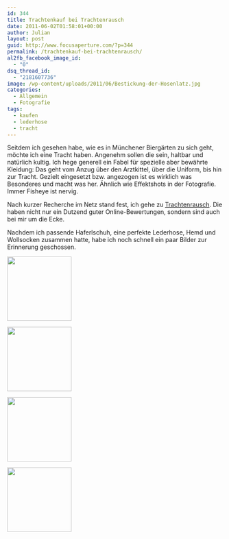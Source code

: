 ```yaml
---
id: 344
title: Trachtenkauf bei Trachtenrausch
date: 2011-06-02T01:58:01+00:00
author: Julian
layout: post
guid: http://www.focusaperture.com/?p=344
permalink: /trachtenkauf-bei-trachtenrausch/
al2fb_facebook_image_id:
  - "0"
dsq_thread_id:
  - "2181607736"
image: /wp-content/uploads/2011/06/Bestickung-der-Hosenlatz.jpg
categories:
  - Allgemein
  - Fotografie
tags:
  - kaufen
  - lederhose
  - tracht
---
```

Seitdem ich gesehen habe, wie es in Münchener Biergärten zu sich geht, möchte ich eine Tracht haben. Angenehm sollen die sein, haltbar und natürlich kultig. Ich hege generell ein Fabel für spezielle aber bewährte Kleidung: Das geht vom Anzug über den Arztkittel, über die Uniform, bis hin zur Tracht. Gezielt eingesetzt bzw. angezogen ist es wirklich was Besonderes und macht was her. Ähnlich wie Effektshots in der Fotografie. Immer Fisheye ist nervig.

Nach kurzer Recherche im Netz stand fest, ich gehe zu <a href="http://www.trachtenrausch.com/" target="_blank">Trachtenrausch</a>. Die haben nicht nur ein Dutzend guter Online-Bewertungen, sondern sind auch bei mir um die Ecke. 

Nachdem ich passende Haferlschuh, eine perfekte Lederhose, Hemd und Wollsocken zusammen hatte, habe ich noch schnell ein paar Bilder zur Erinnerung geschossen.

  


<div class='gallery'>
  <dl class='gallery-item'>
    <dt class='gallery-icon landscape'>
      <a href='https://i1.wp.com/focusaperture.com/wp-content/uploads/2011/06/Bestickung-der-Hosenlatz.jpg'><img width="150" height="150" src="https://i1.wp.com/focusaperture.com/wp-content/uploads/2011/06/Bestickung-der-Hosenlatz.jpg?resize=150%2C150" class="attachment-thumbnail size-thumbnail" alt="" srcset="https://i1.wp.com/focusaperture.com/wp-content/uploads/2011/06/Bestickung-der-Hosenlatz.jpg?resize=150%2C150 150w, https://i1.wp.com/focusaperture.com/wp-content/uploads/2011/06/Bestickung-der-Hosenlatz.jpg?zoom=2&resize=150%2C150 300w, https://i1.wp.com/focusaperture.com/wp-content/uploads/2011/06/Bestickung-der-Hosenlatz.jpg?zoom=3&resize=150%2C150 450w" sizes="(max-width: 150px) 100vw, 150px" data-recalc-dims="1" /></a>
    </dt>
  </dl>
  
  <dl class='gallery-item'>
    <dt class='gallery-icon portrait'>
      <a href='https://i0.wp.com/focusaperture.com/wp-content/uploads/2011/06/Das-kleine-Monster.jpg'><img width="150" height="150" src="https://i0.wp.com/focusaperture.com/wp-content/uploads/2011/06/Das-kleine-Monster.jpg?resize=150%2C150" class="attachment-thumbnail size-thumbnail" alt="" srcset="https://i0.wp.com/focusaperture.com/wp-content/uploads/2011/06/Das-kleine-Monster.jpg?resize=150%2C150 150w, https://i0.wp.com/focusaperture.com/wp-content/uploads/2011/06/Das-kleine-Monster.jpg?zoom=2&resize=150%2C150 300w, https://i0.wp.com/focusaperture.com/wp-content/uploads/2011/06/Das-kleine-Monster.jpg?zoom=3&resize=150%2C150 450w" sizes="(max-width: 150px) 100vw, 150px" data-recalc-dims="1" /></a>
    </dt>
  </dl>
  
  <dl class='gallery-item'>
    <dt class='gallery-icon landscape'>
      <a href='https://i2.wp.com/focusaperture.com/wp-content/uploads/2011/06/Lederhosen-bei-Trachtenrausch.jpg'><img width="150" height="150" src="https://i2.wp.com/focusaperture.com/wp-content/uploads/2011/06/Lederhosen-bei-Trachtenrausch.jpg?resize=150%2C150" class="attachment-thumbnail size-thumbnail" alt="" srcset="https://i2.wp.com/focusaperture.com/wp-content/uploads/2011/06/Lederhosen-bei-Trachtenrausch.jpg?resize=150%2C150 150w, https://i2.wp.com/focusaperture.com/wp-content/uploads/2011/06/Lederhosen-bei-Trachtenrausch.jpg?zoom=2&resize=150%2C150 300w, https://i2.wp.com/focusaperture.com/wp-content/uploads/2011/06/Lederhosen-bei-Trachtenrausch.jpg?zoom=3&resize=150%2C150 450w" sizes="(max-width: 150px) 100vw, 150px" data-recalc-dims="1" /></a>
    </dt>
  </dl>
  
  <dl class='gallery-item'>
    <dt class='gallery-icon landscape'>
      <a href='https://i2.wp.com/focusaperture.com/wp-content/uploads/2011/06/Ausgestopftes-Wild.jpg'><img width="150" height="150" src="https://i2.wp.com/focusaperture.com/wp-content/uploads/2011/06/Ausgestopftes-Wild.jpg?resize=150%2C150" class="attachment-thumbnail size-thumbnail" alt="" srcset="https://i2.wp.com/focusaperture.com/wp-content/uploads/2011/06/Ausgestopftes-Wild.jpg?resize=150%2C150 150w, https://i2.wp.com/focusaperture.com/wp-content/uploads/2011/06/Ausgestopftes-Wild.jpg?zoom=2&resize=150%2C150 300w, https://i2.wp.com/focusaperture.com/wp-content/uploads/2011/06/Ausgestopftes-Wild.jpg?zoom=3&resize=150%2C150 450w" sizes="(max-width: 150px) 100vw, 150px" data-recalc-dims="1" /></a>
    </dt>
  </dl>
  
  <br style="clear: both" />
</div>